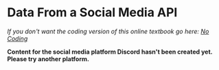 # Data From a Social Media API
_If you don't want the coding version of this online textbook go here: <a href='../../nocode/ch08_data_mining/02_platform_api_data.html'>No Coding</a>_

__Content for the social media platform Discord hasn't been created yet. Please try another platform.__